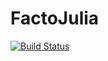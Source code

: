 # FactoJulia

[![Build Status](https://github.com/Adrien-Sli/FactoJulia.jl/actions/workflows/CI.yml/badge.svg?branch=master)](https://github.com/Adrien-Sli/FactoJulia.jl/actions/workflows/CI.yml?query=branch%3Amaster)
